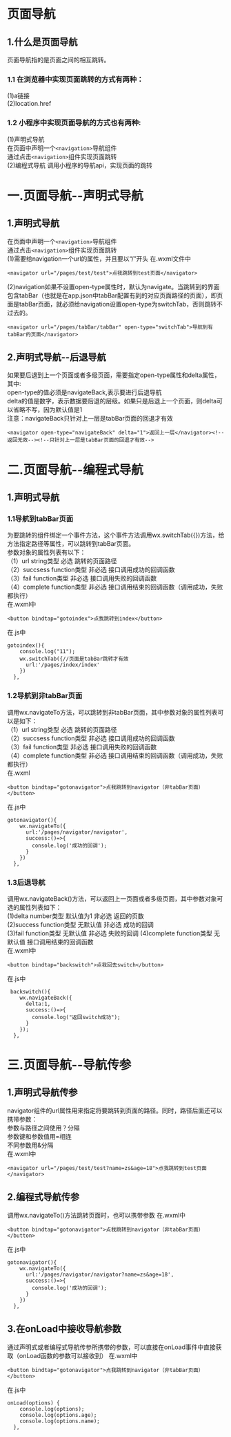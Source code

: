 # 页面导航
## 1.什么是页面导航
页面导航指的是页面之间的相互跳转。
### 1.1 在浏览器中实现页面跳转的方式有两种：<br>
(1)a链接<br>
(2)location.href
### 1.2 小程序中实现页面导航的方式也有两种:<br>
(1)声明式导航<br>
在页面中声明一个```<navigation>```导航组件<br>
通过点击```<navigation>```组件实现页面跳转<br>
(2)编程式导航
调用小程序的导航api，实现页面的跳转
# 一.页面导航--声明式导航
## 1.声明式导航
在页面中声明一个```<navigation>```导航组件<br>
通过点击```<navigation>```组件实现页面跳转<br>
(1)需要给navigation一个url的属性，并且要以“/”开头
在.wxml文件中
```
<navigator url="/pages/test/test">点我跳转到test页面</navigator>
```
(2)navigation如果不设置open-type属性时，默认为navigate。当跳转到的界面包含tabBar（也就是在app.json中tabBar配置有到的对应页面路径的页面），即页面是tabBar页面，就必须给navigation设置open-type为switchTab，否则跳转不过去的。
```
<navigator url="/pages/tabBar/tabBar" open-type="switchTab">导航到有tabBar的页面</navigator>
```
## 2.声明式导航--后退导航
如果要后退到上一个页面或者多级页面，需要指定open-type属性和delta属性，其中:<br>
open-type的值必须是navigateBack,表示要进行后退导航<br>
delta的值是数字，表示数据要后退的层级。如果只是后退上一个页面，则delta可以省略不写，因为默认值是1<br>
注意：navigateBack只针对上一层是tabBar页面的回退才有效
```
<navigator open-type="navigateBack" delta="1">返回上一层</navigator><!--返回无效--><!--只针对上一层是tabBar页面的回退才有效-->
```
# 二.页面导航--编程式导航
## 1.声明式导航
### 1.1导航到tabBar页面
为要跳转的组件绑定一个事件方法，这个事件方法调用wx.switchTab({})方法，给方法指定路径等属性，可以跳转到tabBar页面。<br>
参数对象的属性列表有以下：<br>
（1）url string类型 必选 跳转的页面路径<br>
（2）succsess function类型 非必选 接口调用成功的回调函数<br>
（3）fail function类型 非必选 接口调用失败的回调函数<br>
（4）complete function类型 非必选 接口调用结束的回调函数（调用成功，失败都执行）<br>
在.wxml中
```
<button bindtap="gotoindex">点我跳转到index</button>
```
在.js中
```
gotoindex(){
    console.log("11");
    wx.switchTab({//页面是tabBar跳转才有效
      url:'/pages/index/index'
    })
  },
```
### 1.2导航到非tabBar页面
调用wx.navigateTo方法，可以跳转到非tabBar页面，其中参数对象的属性列表可以是如下：<br>
（1）url string类型 必选 跳转的页面路径<br>
（2）succsess function类型 非必选 接口调用成功的回调函数<br>
（3）fail function类型 非必选 接口调用失败的回调函数<br>
（4）complete function类型 非必选 接口调用结束的回调函数（调用成功，失败都执行）<br>
在.wxml<br>
```
<button bindtap="gotonavigator">点我跳转到navigator（非tabBar页面）</button>
```
在.js中
```
gotonavigator(){
    wx.navigateTo({
      url:'/pages/navigator/navigator',
      success:()=>{
        console.log('成功的回调');
      }
    })
  },
```
### 1.3后退导航
调用wx.navigateBack()方法，可以返回上一页面或者多级页面，其中参数对象可选的属性列表如下：<br>
(1)delta number类型  默认值为1 非必选 返回的页数<br>
(2)success function类型 无默认值 非必选 成功的回调<br>
(3)fail function类型 无默认值 非必选 失败的回调
(4)complete function类型 无默认值 接口调用结束的回调函数 <br>
在.wxml中
```
<button bindtap="backswitch">点我回去switch</button>
```
在.js中
```
 backswitch(){
    wx.navigateBack({
      delta:1,
      success:()=>{
        console.log("返回switch成功");
      }
    });
  },
```
# 三.页面导航--导航传参
## 1.声明式导航传参
navigator组件的url属性用来指定将要跳转到页面的路径。同时，路径后面还可以携带参数：<br>
参数与路径之间使用？分隔<br>
参数键和参数值用=相连<br>
不同参数用&分隔<br>
在.wxml中
```
<navigator url="/pages/test/test?name=zs&age=18">点我跳转到test页面</navigator>
```
## 2.编程式导航传参
调用wx.navigateTo()方法跳转页面时，也可以携带参数
在.wxml中
```
<button bindtap="gotonavigator">点我跳转到navigator（非tabBar页面）</button>
```
在.js中
```
gotonavigator(){
    wx.navigateTo({
      url:'/pages/navigator/navigator?name=zs&age=18',
      success:()=>{
        console.log('成功的回调');
      }
    })
  },
```
## 3.在onLoad中接收导航参数
通过声明式或者编程式导航传参所携带的参数，可以直接在onLoad事件中直接获取（onLoad函数的参数可以接收到）
在.wxml中
```
<button bindtap="gotonavigator">点我跳转到navigator（非tabBar页面）</button>
```
在.js中
```
onLoad(options) {
    console.log(options);
    console.log(options.age);
    console.log(options.name);
  },
```

